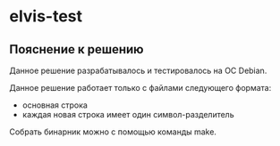 # elvis-test
## Пояснение к решению
Данное решение разрабатывалось и тестировалось на ОС Debian.  
  
Данное решение работает только с файлами следующего формата:  
 - основная строка
 - каждая новая строка имеет один символ-разделитель
  
Собрать бинарник можно с помощью команды make.  
